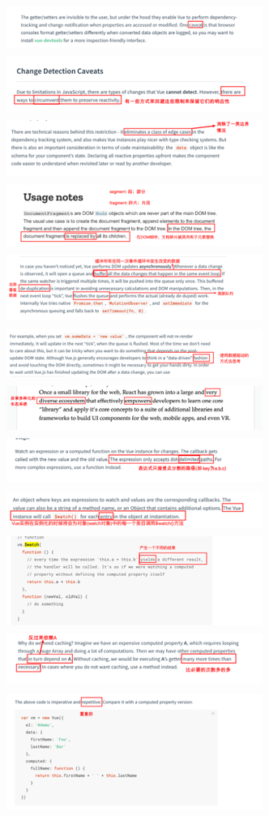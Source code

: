 ![](https://raw.githubusercontent.com/wangkaiwd/drawing-bed/master/204444200604153404.png)

![](https://raw.githubusercontent.com/wangkaiwd/drawing-bed/master/20200604154005.png)

![](https://raw.githubusercontent.com/wangkaiwd/drawing-bed/master/20200604155714.png)

![](https://raw.githubusercontent.com/wangkaiwd/drawing-bed/master/20200604235533.png)

![](https://raw.githubusercontent.com/wangkaiwd/drawing-bed/master/20200607202236.png)

![](https://raw.githubusercontent.com/wangkaiwd/drawing-bed/master/20200607202546.png)

![](https://raw.githubusercontent.com/wangkaiwd/drawing-bed/master/20200608095114.png)

![](https://raw.githubusercontent.com/wangkaiwd/drawing-bed/master/20200609172833.png)

![](https://raw.githubusercontent.com/wangkaiwd/drawing-bed/master/20200609222730.png)

![](https://raw.githubusercontent.com/wangkaiwd/drawing-bed/master/20200609223037.png)

![](https://raw.githubusercontent.com/wangkaiwd/drawing-bed/master/20200611111427.png)

![](https://raw.githubusercontent.com/wangkaiwd/drawing-bed/master/20200611113223.png)
